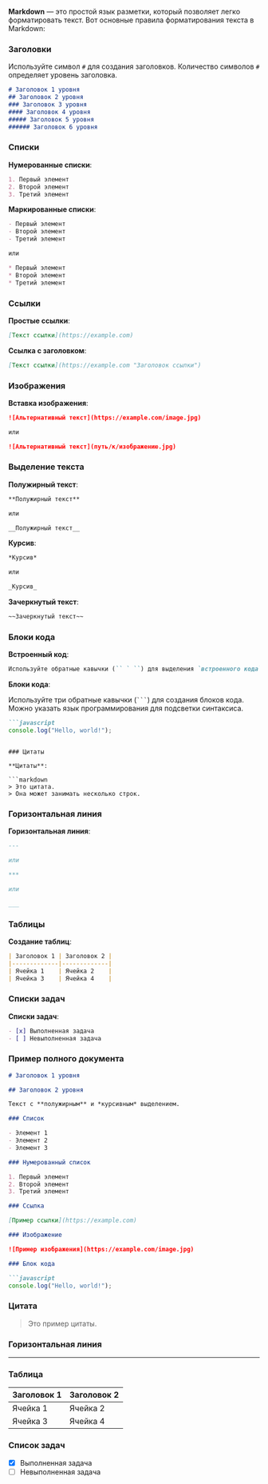 **Markdown** — это простой язык разметки, который позволяет легко форматировать текст. 
Вот основные правила форматирования текста в Markdown:

### Заголовки

Используйте символ `#` для создания заголовков. Количество символов `#` определяет уровень заголовка.

```markdown
# Заголовок 1 уровня
## Заголовок 2 уровня
### Заголовок 3 уровня
#### Заголовок 4 уровня
##### Заголовок 5 уровня
###### Заголовок 6 уровня
```

### Списки

**Нумерованные списки**:

```markdown
1. Первый элемент
2. Второй элемент
3. Третий элемент
```

**Маркированные списки**:

```markdown
- Первый элемент
- Второй элемент
- Третий элемент

или

* Первый элемент
* Второй элемент
* Третий элемент
```

### Ссылки

**Простые ссылки**:

```markdown
[Текст ссылки](https://example.com)
```

**Ссылка с заголовком**:

```markdown
[Текст ссылки](https://example.com "Заголовок ссылки")
```

### Изображения

**Вставка изображения**:

```markdown
![Альтернативный текст](https://example.com/image.jpg)

или

![Альтернативный текст](путь/к/изображению.jpg)
```

### Выделение текста

**Полужирный текст**:

```markdown
**Полужирный текст**

или

__Полужирный текст__
```

**Курсив**:

```markdown
*Курсив*

или

_Курсив_
```

**Зачеркнутый текст**:

```markdown
~~Зачеркнутый текст~~
```

### Блоки кода

**Встроенный код**:

```markdown
Используйте обратные кавычки (`` ` ``) для выделения `встроенного кода`.
```

**Блоки кода**:

Используйте три обратные кавычки (`` ``` ``) для создания блоков кода. Можно указать язык программирования для подсветки синтаксиса.

```markdown
```javascript
console.log("Hello, world!");
```
```

### Цитаты

**Цитаты**:

```markdown
> Это цитата.
> Она может занимать несколько строк.
```

### Горизонтальная линия

**Горизонтальная линия**:

```markdown
---

или

***

или

___
```

### Таблицы

**Создание таблиц**:

```markdown
| Заголовок 1 | Заголовок 2 |
|-------------|-------------|
| Ячейка 1    | Ячейка 2    |
| Ячейка 3    | Ячейка 4    |
```

### Списки задач

**Списки задач**:

```markdown
- [x] Выполненная задача
- [ ] Невыполненная задача
```

### Пример полного документа

```markdown
# Заголовок 1 уровня

## Заголовок 2 уровня

Текст с **полужирным** и *курсивным* выделением.

### Список

- Элемент 1
- Элемент 2
- Элемент 3

### Нумерованный список

1. Первый элемент
2. Второй элемент
3. Третий элемент

### Ссылка

[Пример ссылки](https://example.com)

### Изображение

![Пример изображения](https://example.com/image.jpg)

### Блок кода

```javascript
console.log("Hello, world!");
```

### Цитата

> Это пример цитаты.

### Горизонтальная линия

---

### Таблица

| Заголовок 1 | Заголовок 2 |
|-------------|-------------|
| Ячейка 1    | Ячейка 2    |
| Ячейка 3    | Ячейка 4    |

### Список задач

- [x] Выполненная задача
- [ ] Невыполненная задача
```
